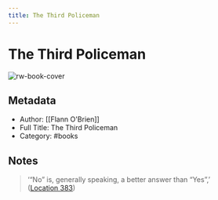 ```yaml
---
title: The Third Policeman
---
```

# The Third Policeman

![rw-book-cover](https://m.media-amazon.com/images/I/81+I2DWDg2L._SY160.jpg)

## Metadata
- Author: [[Flann O'Brien]]
- Full Title: The Third Policeman
- Category: #books

## Notes
> ‘“No” is, generally speaking, a better answer than “Yes”,’ ([Location 383](https://readwise.io/to_kindle?action=open&asin=B003Z6QGG8&location=383))

